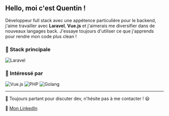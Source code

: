 ## Hello, moi c'est Quentin !

Développeur full stack avec une appétence particulière pour le backend, j'aime travailler avec **Laravel**, **Vue.js** et j'aimerais me diversifier dans de nouveaux langages back. J'essaye toujours d'utiliser ce que j'apprends pour rendre mon code plus clean !

### 🔧 Stack principale
![Laravel](https://img.shields.io/badge/Laravel-FF2D20?style=for-the-badge&logo=laravel&logoColor=white)

### 🔧 Intéressé par 
![Vue.js](https://img.shields.io/badge/Vue.js-4FC08D?style=for-the-badge&logo=vue.js&logoColor=white)
![PHP](https://img.shields.io/badge/PHP-777BB4?style=for-the-badge&logo=php&logoColor=white)
![Golang](https://img.shields.io/badge/Go-00ADD8?style=for-the-badge&logo=go&logoColor=white)

---

💬 Toujours partant pour discuter dev, n'hésite pas à me contacter ! 😃

🔗 [Mon LinkedIn](https://www.linkedin.com/in/petit-quentin)
